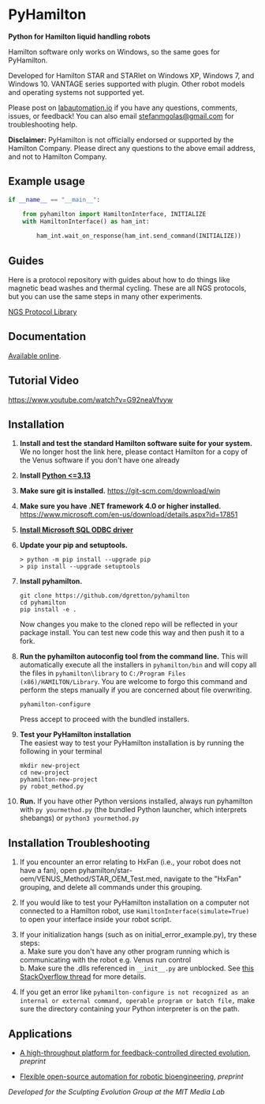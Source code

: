 # PyHamilton

**Python for Hamilton liquid handling robots**

Hamilton software only works on Windows, so the same goes for PyHamilton.

Developed for Hamilton STAR and STARlet on Windows XP, Windows 7, and Windows 10. VANTAGE series supported with plugin. Other robot models and operating systems not supported yet.

Please post on [labautomation.io](https://labautomation.io/) if you have any questions, comments, issues, or feedback! You can also email stefanmgolas@gmail.com for troubleshooting help.


**Disclaimer:** PyHamilton is not officially endorsed or supported by the Hamilton Company. Please direct any questions to the above email address, and not to Hamilton Company. 

## Example usage
```python
if __name__ == "__main__":

    from pyhamilton import HamiltonInterface, INITIALIZE
    with HamiltonInterface() as ham_int:
    
        ham_int.wait_on_response(ham_int.send_command(INITIALIZE))
```

## Guides

Here is a protocol repository with guides about how to do things like magnetic bead washes and thermal cycling. These are all NGS protocols, but you can use the same steps in many other experiments.

[NGS Protocol Library](https://github.com/stefangolas/ngs-protocols)

## Documentation

[Available online](https://dgretton.github.io/pyhamilton-docs/).

## Tutorial Video
https://www.youtube.com/watch?v=G92neaVfvyw

## Installation

1. **Install and test the standard Hamilton software suite for your system.** We no longer host the link here, please contact Hamilton for a copy of the Venus software if you don't have one already
2. **Install [Python <=3.13](https://www.python.org/downloads/windows/)**
3. **Make sure git is installed.** https://git-scm.com/download/win
4. **Make sure you have .NET framework 4.0 or higher installed.** https://www.microsoft.com/en-us/download/details.aspx?id=17851
5. [**Install Microsoft SQL ODBC driver**](https://learn.microsoft.com/en-us/sql/connect/odbc/download-odbc-driver-for-sql-server?view=sql-server-ver17)
6. **Update your pip and setuptools.**
    ```
    > python -m pip install --upgrade pip
    > pip install --upgrade setuptools
    ```
7. **Install pyhamilton.**
   
   ```
   git clone https://github.com/dgretton/pyhamilton
   cd pyhamilton
   pip install -e .
   ```
   Now changes you make to the cloned repo will be reflected in your package install. You can test new code this way and then push it to a fork. 
    
8. **Run the pyhamilton autoconfig tool from the command line.** 
This will automatically execute all the installers in `pyhamilton/bin` and will copy all the files in `pyhamilton\library` to `C:/Program Files (x86)/HAMILTON/Library`. You are welcome to forgo this command and perform the steps manually if you are concerned about file overwriting.

    ```
    pyhamilton-configure
    ``` 

    Press accept to proceed with the bundled installers.
    
9. **Test your PyHamilton installation** </br>
The easiest way to test your PyHamilton installation is by running the following in your terminal

    ```
    mkdir new-project
    cd new-project
    pyhamilton-new-project
    py robot_method.py
    ```

10. **Run.** If you have other Python versions installed, always run pyhamilton with `py yourmethod.py` (the bundled Python launcher, which interprets shebangs) or `python3 yourmethod.py`



## Installation Troubleshooting
1. If you encounter an error relating to HxFan (i.e., your robot does not have a fan), open pyhamilton/star-oem/VENUS_Method/STAR_OEM_Test.med, navigate to the "HxFan" grouping, and delete all commands under this grouping.

2. If you would like to test your PyHamilton installation on a computer not connected to a Hamilton robot, use `HamiltonInterface(simulate=True)` to open your interface inside your robot script. 

3. If your initialization hangs (such as on initial_error_example.py), try these steps:
    </br>a. Make sure you don't have any other program running which is communicating with the robot e.g. Venus run control
    </br>b. Make sure the .dlls referenced in ```__init__.py``` are unblocked. See [this StackOverflow thread](https://stackoverflow.com/questions/28840880/pythonnet-filenotfoundexception-unable-to-find-assembly) for more details.

4. If you get an error like `pyhamilton-configure is not recognized as an internal or external command, operable program or batch file,` make sure the directory containing your Python interpreter is on the path.

## Applications

- [A high-throughput platform for feedback-controlled directed evolution](https://www.biorxiv.org/content/10.1101/2020.04.01.021022v1), _preprint_

- [Flexible open-source automation for robotic bioengineering](https://www.biorxiv.org/content/10.1101/2020.04.14.041368v1), _preprint_


_Developed for the Sculpting Evolution Group at the MIT Media Lab_
